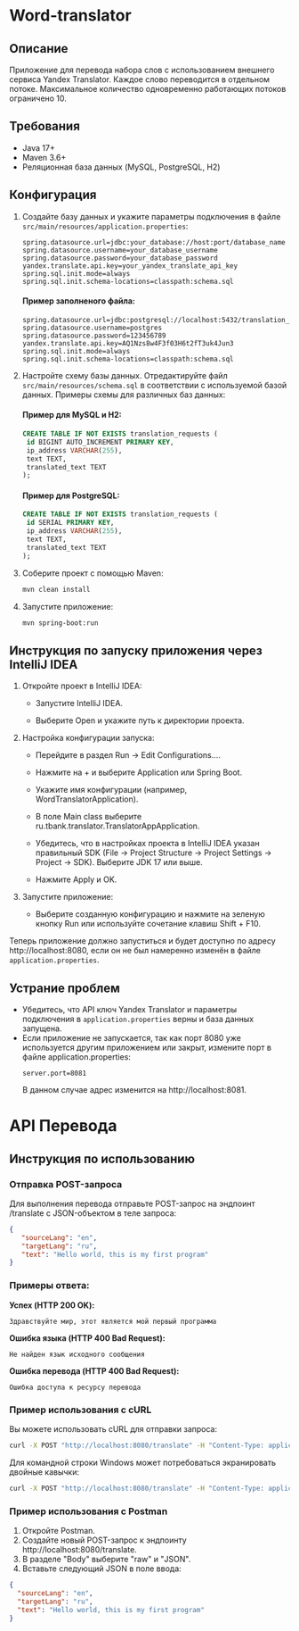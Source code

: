 # Word-translator

## Описание

Приложение для перевода набора слов с использованием внешнего сервиса Yandex Translator. Каждое слово переводится в
отдельном потоке. Максимальное количество одновременно работающих потоков ограничено 10.

## Требования

- Java 17+
- Maven 3.6+
- Реляционная база данных (MySQL, PostgreSQL, H2)

## Конфигурация


1. Создайте базу данных и укажите параметры подключения в файле `src/main/resources/application.properties`:

    ```properties
    spring.datasource.url=jdbc:your_database://host:port/database_name
    spring.datasource.username=your_database_username
    spring.datasource.password=your_database_password
    yandex.translate.api.key=your_yandex_translate_api_key
    spring.sql.init.mode=always
    spring.sql.init.schema-locations=classpath:schema.sql
    ```
   #### Пример заполненого файла:
   ```properties
   spring.datasource.url=jdbc:postgresql://localhost:5432/translation_db
   spring.datasource.username=postgres
   spring.datasource.password=123456789
   yandex.translate.api.key=AQ1Nzs8w4F3f03H6t2fT3uk4Jun3
   spring.sql.init.mode=always
   spring.sql.init.schema-locations=classpath:schema.sql
   ```

2. Настройте схему базы данных. Отредактируйте файл `src/main/resources/schema.sql` в соответствии с используемой базой данных. Примеры схемы для различных баз данных:
   #### Пример для MySQL и H2:
   ```sql
   CREATE TABLE IF NOT EXISTS translation_requests (
    id BIGINT AUTO_INCREMENT PRIMARY KEY,
    ip_address VARCHAR(255),
    text TEXT,
    translated_text TEXT
   );
   ```
   #### Пример для PostgreSQL:
   ```sql
   CREATE TABLE IF NOT EXISTS translation_requests (
    id SERIAL PRIMARY KEY,
    ip_address VARCHAR(255),
    text TEXT,
    translated_text TEXT
   );
   ```
3. Соберите проект с помощью Maven:

    ```bash
    mvn clean install
    ```

4. Запустите приложение:

    ```bash
    mvn spring-boot:run
    ```
    
## Инструкция по запуску приложения через IntelliJ IDEA
   1. Откройте проект в IntelliJ IDEA:
      - Запустите IntelliJ IDEA.

      - Выберите Open и укажите путь к директории проекта.
      

   2. Настройка конфигурации запуска:

      - Перейдите в раздел Run -> Edit Configurations....

      - Нажмите на + и выберите Application или Spring Boot.

      - Укажите имя конфигурации (например, WordTranslatorApplication).

      - В поле Main class выберите ru.tbank.translator.TranslatorAppApplication.

      - Убедитесь, что в настройках проекта в IntelliJ IDEA указан правильный SDK (File -> Project Structure -> Project Settings -> Project -> SDK). Выберите JDK 17 или выше.

      - Нажмите Apply и OK.
      

   3. Запустите приложение:
      - Выберите созданную конфигурацию и нажмите на зеленую кнопку Run или используйте сочетание клавиш Shift + F10.

        
   Теперь приложение должно запуститься и будет доступно по адресу http://localhost:8080, если он не был намеренно изменён в файле `application.properties`.

## Устрание проблем
- Убедитесь, что API ключ Yandex Translator и параметры подключения в `application.properties` верны и база данных запущена.
- Если приложение не запускается, так как порт 8080 уже используется другим приложением или закрыт, измените порт в файле application.properties: 
    ```properties
    server.port=8081
    ```
    В данном случае адрес изменится на http://localhost:8081.

# API Перевода

## Инструкция по использованию

### Отправка POST-запроса

Для выполнения перевода отправьте POST-запрос на эндпоинт /translate с JSON-объектом в теле запроса:
```json
{
   "sourceLang": "en",
   "targetLang": "ru",
   "text": "Hello world, this is my first program"
}
```

### Примеры ответа:

**Успех (HTTP 200 OK):**

```text
Здравствуйте мир, этот является мой первый программа
```

**Ошибка языка (HTTP 400 Bad Request):**

```text
Не найден язык исходного сообщения
```

**Ошибка перевода (HTTP 400 Bad Request):**

```text
Ошибка доступа к ресурсу перевода
```

### Пример использования с cURL

Вы можете использовать cURL для отправки запроса:

```bash
curl -X POST "http://localhost:8080/translate" -H "Content-Type: application/json" -d '{"sourceLang": "en","targetLang": "ru","text": "Hello world, this is my first program"}'
```

Для командной строки Windows может потребоваться экранировать двойные кавычки:

```bash
curl -X POST "http://localhost:8080/translate" -H "Content-Type: application/json" -d "{\"sourceLang\": \"en\",\"targetLang\": \"ru\",\"text\": \"Hello world, this is my first program\"}"
```

### Пример использования с Postman

1. Откройте Postman.
2. Создайте новый POST-запрос к эндпоинту http://localhost:8080/translate.
3. В разделе "Body" выберите "raw" и "JSON".
4. Вставьте следующий JSON в поле ввода:

```json
{
  "sourceLang": "en",
  "targetLang": "ru",
  "text": "Hello world, this is my first program"
}
```

